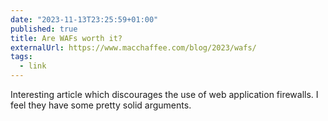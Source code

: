 ```yaml
---
date: "2023-11-13T23:25:59+01:00"
published: true
title: Are WAFs worth it?
externalUrl: https://www.macchaffee.com/blog/2023/wafs/
tags:
  - link
---
```

Interesting article which discourages the use of web application firewalls. I feel they have some pretty solid arguments. 

